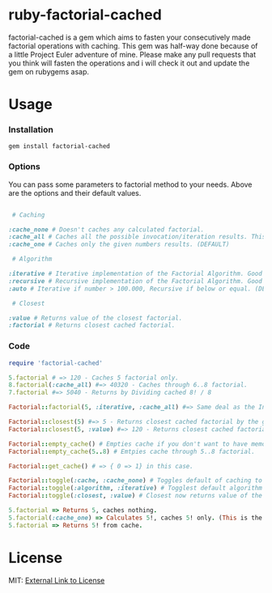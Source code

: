 ruby-factorial-cached
=====================

factorial-cached is a gem which aims to fasten your consecutively made factorial operations with caching. This gem was half-way done because of a little Project Euler adventure of mine. Please make any pull requests that you think will fasten the operations and i will check it out and update the gem on rubygems asap.

Usage
=====

### Installation

```
gem install factorial-cached
```

### Options

You can pass some parameters to factorial method to your needs. Above are the options and their default values.

```ruby

 # Caching

:cache_none # Doesn't caches any calculated factorial.
:cache_all # Caches all the possible invocation/iteration results. This option is not recommended if you will work with high numbers.
:cache_one # Caches only the given numbers results. (DEFAULT)

 # Algorithm

:iterative # Iterative implementation of the Factorial Algorithm. Good if you will calculate high numbers.
:recursive # Recursive implementation of the Factorial Algorithm. Good if you want speed on low numbers.
:auto # Iterative if number > 100.000, Recursive if below or equal. (DEFAULT)

 # Closest

:value # Returns value of the closest factorial.
:factorial # Returns closest cached factorial.

```

### Code

```ruby
require 'factorial-cached'

5.factorial # => 120 - Caches 5 factorial only.
8.factorial(:cache_all) #=> 40320 - Caches through 6..8 factorial.
7.factorial #=> 5040 - Returns by Dividing cached 8! / 8

Factorial::factorial(5, :iterative, :cache_all) #=> Same deal as the Integer#factorial

Factorial::closest(5) #=> 5 - Returns closest cached factorial by the given number.
Factorial::closest(5, :value) #=> 120 - Returns closest cached factorial's value by the given number.

Factorial::empty_cache() # Empties cache if you don't want to have memory issues.
Factorial::empty_cache(5..8) # Emtpies cache through 5..8 factorial.

Factorial::get_cache() # => { 0 => 1} in this case.

Factorial::toggle(:cache, :cache_none) # Toggles default of caching to none, further factorial calculations will not be cached by default.
Factorial::toggle(:algorithm, :iterative) # Togglest default algorithm to iterative algorithm.
Factorial::toggle(:closest, :value) # Closest now returns value of the factorial default.

5.factorial => Returns 5, caches nothing.
5.factorial(:cache_one) => Calculates 5!, caches 5! only. (This is the default behaviour of this gem)
5.factorial => Returns 5! from cache.

```

License
=======

MIT: [External Link to License](http://opensource.org/licenses/MIT)
